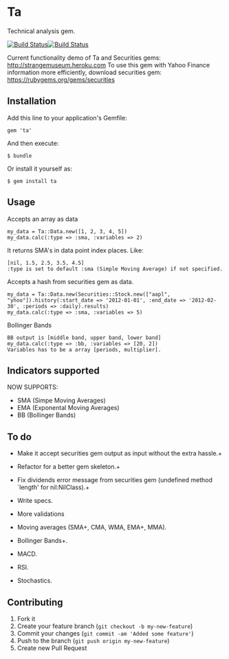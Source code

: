 # Ta

Technical analysis gem.

[![Build Status](https://secure.travis-ci.org/Nedomas/ta.png)](http://travis-ci.org/Nedomas/ta)[![Build Status](https://gemnasium.com/Nedomas/ta.png)](https://gemnasium.com/Nedomas/ta)

Current functionality demo of Ta and Securities gems: http://strangemuseum.heroku.com
To use this gem with Yahoo Finance information more efficiently, download securities gem: https://rubygems.org/gems/securities

## Installation

Add this line to your application's Gemfile:

    gem 'ta'

And then execute:

    $ bundle

Or install it yourself as:

    $ gem install ta

## Usage
	
Accepts an array as data

	my_data = Ta::Data.new([1, 2, 3, 4, 5])
	my_data.calc(:type => :sma, :variables => 2) 

It returns SMA's in data point index places. Like:

	[nil, 1.5, 2.5, 3.5, 4.5]
	:type is set to default :sma (Simple Moving Average) if not specified.

Accepts a hash from securities gem as data.

	my_data = Ta::Data.new(Securities::Stock.new(["aapl", "yhoo"]).history(:start_date => '2012-01-01', :end_date => '2012-02-30', :periods => :daily).results)
	my_data.calc(:type => :sma, :variables => 5)

Bollinger Bands

	BB output is [middle band, upper band, lower band]
	my_data.calc(:type => :bb, :variables => [20, 2])
	Variables has to be a array [periods, multiplier].

## Indicators supported

NOW SUPPORTS: 
* SMA (Simpe Moving Averages)
* EMA (Exponental Moving Averages)
* BB (Bollinger Bands)

## To do

* Make it accept securities gem output as input without the extra hassle.+
* Refactor for a better gem skeleton.+
* Fix dividends error message from securities gem (undefined method `length' for nil:NilClass).+

* Write specs.
* More validations
* Moving averages (SMA+, CMA, WMA, EMA+, MMA).
* Bollinger Bands+.
* MACD.
* RSI.
* Stochastics.

## Contributing

1. Fork it
2. Create your feature branch (`git checkout -b my-new-feature`)
3. Commit your changes (`git commit -am 'Added some feature'`)
4. Push to the branch (`git push origin my-new-feature`)
5. Create new Pull Request
